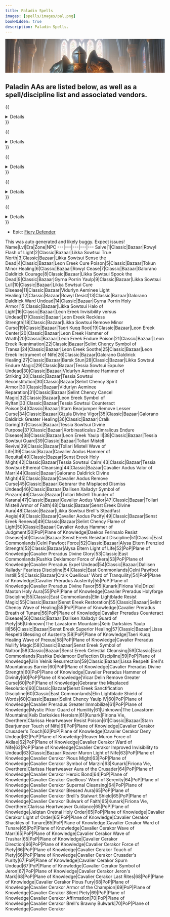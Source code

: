 ```yaml
---
title: Paladin Spells
images: [spells/images/pal.png]
bookHidden: true
description: Paladin Spells.
---
```

![Paladin Spells](images/pal-banner.png)

## Paladin AAs are listed below, as well as a spell/discipline list and associated vendors.

{{<details title="Divine Stun (Active)">}}
Every 30 seconds, Training in this ability gives you a new, fast-casting spell that has the chance to interrupt NPCs up to level 68
{{</details>}}

{{<details title="Blessing of Life (Passive)">}}
Grants a Paladin an innate chance to heal himself with each swing. Additional ranks increase the strength of the heal
{{</details>}}

{{<details title="Bazaar Gate (Active)">}}
Every 10 minutes, Allows you to teleport to the bazaar when out of combat.
{{</details>}}

{{<details title="Eyes Wide Open Rank 8 (Passive)">}}
This passive ability increases the capacity of your extended target window by one slot per rank.
{{</details>}}

{{<details title="Mystical Attuning Rank 5 (Passive)">}}
This ability increases the number of mystical effects that can affect you at once by 1 per rank.
{{</details>}}

- Epic: [Fiery Defender](epics/pal-epic.md)

This was auto generated and likely buggy. Expect issues!
Name|Lvl|Era|Zone|NPC
---|---|---|---|---
Salve|1|Classic|Bazaar|Rowyl
Flash of Light|2|Classic|Bazaar|Likka Sowtsui
True North|3|Classic|Bazaar|Likka Sowtsui
Sense the Dead|4|Classic|Bazaar|Leon Ereek
Cure Poison|5|Classic|Bazaar|Tokun
Minor Healing|6|Classic|Bazaar|Rowyl
Cease|7|Classic|Bazaar|Galorano Daldirick
Courage|8|Classic|Bazaar|Likka Sowtsui
Spook the Dead|9|Classic|Bazaar|Gyrna Porrin
Yaulp|9|Classic|Bazaar|Likka Sowtsui
Lull|10|Classic|Bazaar|Likka Sowtsui
Cure Disease|11|Classic|Bazaar|Vidurlyn Aeminee
Light Healing|12|Classic|Bazaar|Rowyl
Desist|13|Classic|Bazaar|Galorano Daldirick
Ward Undead|14|Classic|Bazaar|Gyrna Porrin
Holy Armor|15|Classic|Bazaar|Likka Sowtsui
Halo of Light|16|Classic|Bazaar|Leon Ereek
Invisibility versus Undead|17|Classic|Bazaar|Leon Ereek
Reckless Strength|18|Classic|Bazaar|Likka Sowtsui
Remove Minor Curse|19|Classic|Bazaar|Taeri Kuqq
Root|19|Classic|Bazaar|Leon Ereek
Center|20|Classic|Bazaar|Leon Ereek
Hammer of Wrath|20|Classic|Bazaar|Leon Ereek
Endure Poison|21|Classic|Bazaar|Leon Ereek
Reanimation|22|Classic|Bazaar|Selint Chency
Symbol of Transal|24|Classic|Bazaar|Leon Ereek
Soothe|25|Classic|Bazaar|Leon Ereek
Instrument of Nife|26|Classic|Bazaar|Galorano Daldirick
Healing|27|Classic|Bazaar|Barsk
Stun|28|Classic|Bazaar|Likka Sowtsui
Endure Magic|29|Classic|Bazaar|Tessia Sowtsui
Expulse Undead|30|Classic|Bazaar|Vidurlyn Aeminee
Hammer of Striking|30|Classic|Bazaar|Tessia Sowtsui
Reconstitution|30|Classic|Bazaar|Selint Chency
Spirit Armor|30|Classic|Bazaar|Vidurlyn Aeminee
Reparation|31|Classic|Bazaar|Selint Chency
Cancel Magic|32|Classic|Bazaar|Leon Ereek
Symbol of Ryltan|33|Classic|Bazaar|Tessia Sowtsui
Counteract Poison|34|Classic|Bazaar|Starn Bearjumper
Remove Lesser Curse|34|Classic|Bazaar|Gizula
Divine Vigor|35|Classic|Bazaar|Galorano Daldirick
Greater Healing|36|Classic|Bazaar|Cralk
Daring|37|Classic|Bazaar|Tessia Sowtsui
Divine Purpose|37|Classic|Bazaar|Xorbinasticalus Zimralicus
Endure Disease|38|Classic|Bazaar|Leon Ereek
Yaulp II|38|Classic|Bazaar|Tessia Sowtsui
Guard|39|Classic|Bazaar|Tollari Mistell
Revive|39|Classic|Bazaar|Tollari Mistell
Wave of Life|39|Classic|Bazaar|Cavalier Aodus
Hammer of Requital|40|Classic|Bazaar|Senst Ereek
Holy Might|42|Classic|Bazaar|Tessia Sowtsui
Calm|43|Classic|Bazaar|Tessia Sowtsui
Ethereal Cleansing|44|Classic|Bazaar|Cavalier Aodus
Valor of Marr|44|Classic|Bazaar|Galorano Daldirick
Divine Might|45|Classic|Bazaar|Cavalier Aodus
Remove Curse|45|Classic|Bazaar|Gebrarar the Misplaced
Dismiss Undead|46|Classic|Bazaar|Dallisen Xalladyr
Symbol of Pinzarn|46|Classic|Bazaar|Tollari Mistell
Thunder of Karana|47|Classic|Bazaar|Cavalier Aodus
Valor|47|Classic|Bazaar|Tollari Mistell
Armor of Faith|48|Classic|Bazaar|Senst Ereek
Divine Aura|48|Classic|Bazaar|Likka Sowtsui
Brell's Steadfast Aegis|49|Classic|Bazaar|Cavalier Aodus
Pacify|49|Classic|Bazaar|Senst Ereek
Renewal|49|Classic|Bazaar|Selint Chency
Flame of Light|50|Classic|Bazaar|Cavalier Aodus
Hammer of Judgment|50|PoP|Plane of Knowledge|Daekos Ferinsalo
Resist Disease|50|Classic|Bazaar|Senst Ereek
Resistant Discipline|51|Classic|East Commonlands|Celni Pawfoot
Force|52|Classic|Bazaar|Alysa Eltern
Frenzied Strength|52|Classic|Bazaar|Alysa Eltern
Light of Life|52|PoP|Plane of Knowledge|Cavalier Preradus
Divine Glory|53|Classic|East Commonlands|Rushka Deklamoor
Force of Akera|53|PoP|Plane of Knowledge|Cavalier Preradus
Expel Undead|54|Classic|Bazaar|Dallisen Xalladyr
Fearless Discipline|54|Classic|East Commonlands|Celni Pawfoot
Instill|54|Classic|Bazaar|Cralk
Quellious' Word of Tranquility|54|PoP|Plane of Knowledge|Cavalier Preradus
Austerity|55|PoP|Plane of Knowledge|Cavalier Preradus
Divine Favor|55|Kunark|Firiona Vie|Drizel Maxton
Holy Aura|55|PoP|Plane of Knowledge|Cavalier Preradus
Holyforge Discipline|55|Classic|East Commonlands|Elin Lightblade
Resist Magic|55|Classic|Bazaar|Senst Ereek
Restoration|55|Classic|Bazaar|Selint Chency
Wave of Healing|55|PoP|Plane of Knowledge|Cavalier Preradus
Breath of Tunare|56|PoP|Plane of Knowledge|Cavalier Preradus
Counteract Disease|56|Classic|Bazaar|Dallisen Xalladyr
Guard of Piety|56|Unknown|The Lavastorm Mountains|Xeib Darkskies
Yaulp III|56|Classic|Bazaar|Senst Ereek
Superior Healing|57|Classic|Bazaar|Lissa Respelti
Blessing of Austerity|58|PoP|Plane of Knowledge|Taeri Kuqq
Healing Wave of Prexus|58|PoP|Plane of Knowledge|Cavalier Preradus
Nullify Magic|58|Classic|Bazaar|Senst Ereek
Symbol of Naltron|58|Classic|Bazaar|Senst Ereek
Celestial Cleansing|59|Classic|East Commonlands|Rushka Deklamoor
Deflection Discipline|59|PoP|Plane of Knowledge|Ulin Velnik
Resurrection|59|Classic|Bazaar|Lissa Respelti
Brell's Mountainous Barrier|60|PoP|Plane of Knowledge|Cavalier Preradus
Divine Strength|60|PoP|Plane of Knowledge|Cavalier Preradus
Hammer of Divinity|60|PoP|Plane of Knowledge|Vicar Delin
Remove Greater Curse|60|PoP|Plane of Knowledge|Gebrarar the Misplaced
Resolution|60|Classic|Bazaar|Senst Ereek
Sanctification Discipline|60|Classic|East Commonlands|Elin Lightblade
Shield of Words|60|Classic|Bazaar|Selint Chency
Yaulp IV|60|PoP|Plane of Knowledge|Cavalier Preradus
Greater Immobilize|61|PoP|Plane of Knowledge|Mystic Pikor
Guard of Humility|61|Unknown|The Lavastorm Mountains|Xeib Darkskies
Heroism|61|Kunark|Firiona Vie, Overthere|Clarissa Heartweaver
Resist Poison|61|Classic|Bazaar|Starn Bearjumper
Touch of Nife|61|PoP|Plane of Knowledge|Cavalier Cerakor
Crusader's Touch|62|PoP|Plane of Knowledge|Cavalier Cerakor
Deny Undead|62|PoP|Plane of Knowledge|Reaver Muron
Force of Akilae|62|PoP|Plane of Knowledge|Cavalier Cerakor
Ward of Nife|62|PoP|Plane of Knowledge|Cavalier Cerakor
Improved Invisibility to Undead|63|Classic|Bazaar|Reaver Muron
Light of Nife|63|PoP|Plane of Knowledge|Cavalier Cerakor
Pious Might|63|PoP|Plane of Knowledge|Cavalier Cerakor
Symbol of Marzin|63|Kunark|Firiona Vie, Overthere|Clarissa Heartweaver
Aura of the Crusader|64|PoP|Plane of Knowledge|Cavalier Cerakor
Heroic Bond|64|PoP|Plane of Knowledge|Cavalier Cerakor
Quellious' Word of Serenity|64|PoP|Plane of Knowledge|Cavalier Cerakor
Supernal Cleansing|64|PoP|Plane of Knowledge|Cavalier Cerakor
Blessed Aura|65|PoP|Plane of Knowledge|Cavalier Cerakor
Brell's Stalwart Shield|65|PoP|Plane of Knowledge|Cavalier Cerakor
Bulwark of Faith|65|Kunark|Firiona Vie, Overthere|Clarissa Heartweaver
Guidance|65|PoP|Plane of Knowledge|Jelqtan Oretnai
Holy Order|65|PoP|Plane of Knowledge|Cavalier Cerakor
Light of Order|65|PoP|Plane of Knowledge|Cavalier Cerakor
Shackles of Tunare|65|PoP|Plane of Knowledge|Cavalier Cerakor
Ward of Tunare|65|PoP|Plane of Knowledge|Cavalier Cerakor
Wave of Marr|65|PoP|Plane of Knowledge|Cavalier Cerakor
Wave of Trushar|65|PoP|Plane of Knowledge|Cavalier Cerakor
Direction|66|PoP|Plane of Knowledge|Cavalier Cerakor
Force of Piety|66|PoP|Plane of Knowledge|Cavalier Cerakor
Touch of Piety|66|PoP|Plane of Knowledge|Cavalier Cerakor
Crusader's Purity|67|PoP|Plane of Knowledge|Cavalier Cerakor
Spurn Undead|67|PoP|Plane of Knowledge|Cavalier Cerakor
Symbol of Jeron|67|PoP|Plane of Knowledge|Cavalier Cerakor
Jeron's Mark|68|PoP|Plane of Knowledge|Cavalier Cerakor
Last Rites|68|PoP|Plane of Knowledge|Cavalier Cerakor
Pious Fury|68|PoP|Plane of Knowledge|Cavalier Cerakor
Armor of the Champion|69|PoP|Plane of Knowledge|Cavalier Cerakor
Silent Piety|69|PoP|Plane of Knowledge|Cavalier Cerakor
Affirmation|70|PoP|Plane of Knowledge|Cavalier Cerakor
Brell's Brawny Bulwark|70|PoP|Plane of Knowledge|Cavalier Cerakor
